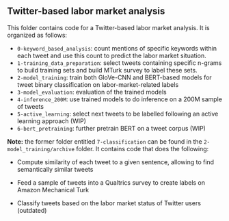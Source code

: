 ## Twitter-based labor market analysis

This folder contains code for a Twitter-based labor market analysis. It is organized as follows:

- `0-keyword_based_analysis`: count mentions of specific keywords within each tweet and use this count to predict the labor market situation.
- `1-training_data_preparation`: select tweets containing specific n-grams to build training sets and build MTurk survey to label these sets.
- `2-model_training`: train both GloVe-CNN and BERT-based models for tweet binary classification on labor-market-related labels
- `3-model_evaluation`: evaluation of the trained models
- `4-inference_200M`: use trained models to do inference on a 200M sample of tweets
- `5-active_learning`: select next tweets to be labelled following an active learning approach (WIP)
- `6-bert_pretraining`: further pretrain BERT on a tweet corpus (WIP)

**Note:** the former folder entitled `7-classification` can be found in the `2-model_training/archive` folder. It contains code that does the following:
- Compute similarity of each tweet to a given sentence, allowing to find semantically similar tweets

- Feed a sample of tweets into a Qualtrics survey to create labels on Amazon Mechanical Turk

- Classify tweets based on the labor market status of Twitter users (outdated)
